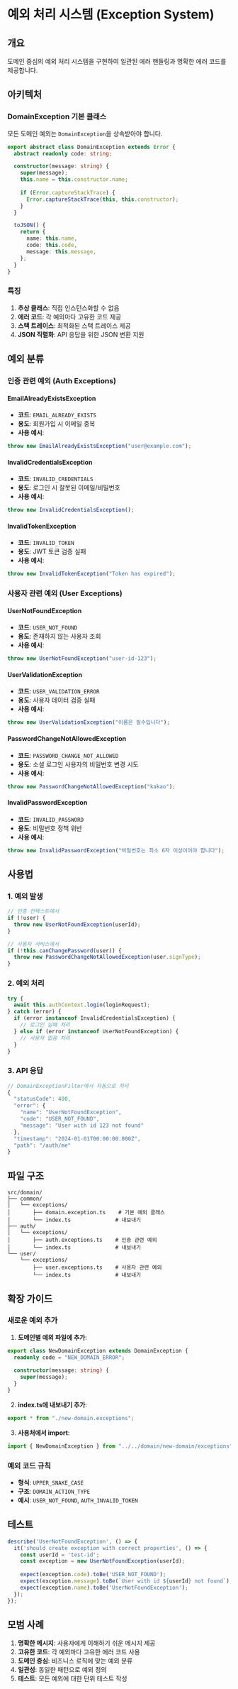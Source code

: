 # 예외 처리 시스템 (Exception System)

## 개요

도메인 중심의 예외 처리 시스템을 구현하여 일관된 에러 핸들링과 명확한 에러 코드를 제공합니다.

## 아키텍처

### DomainException 기본 클래스

모든 도메인 예외는 `DomainException`을 상속받아야 합니다.

```typescript
export abstract class DomainException extends Error {
  abstract readonly code: string;

  constructor(message: string) {
    super(message);
    this.name = this.constructor.name;
    
    if (Error.captureStackTrace) {
      Error.captureStackTrace(this, this.constructor);
    }
  }

  toJSON() {
    return {
      name: this.name,
      code: this.code,
      message: this.message,
    };
  }
}
```

### 특징

1. **추상 클래스**: 직접 인스턴스화할 수 없음
2. **에러 코드**: 각 예외마다 고유한 코드 제공
3. **스택 트레이스**: 최적화된 스택 트레이스 제공
4. **JSON 직렬화**: API 응답을 위한 JSON 변환 지원

## 예외 분류

### 인증 관련 예외 (Auth Exceptions)

#### EmailAlreadyExistsException
- **코드**: `EMAIL_ALREADY_EXISTS`
- **용도**: 회원가입 시 이메일 중복
- **사용 예시**:
```typescript
throw new EmailAlreadyExistsException("user@example.com");
```

#### InvalidCredentialsException
- **코드**: `INVALID_CREDENTIALS`
- **용도**: 로그인 시 잘못된 이메일/비밀번호
- **사용 예시**:
```typescript
throw new InvalidCredentialsException();
```

#### InvalidTokenException
- **코드**: `INVALID_TOKEN`
- **용도**: JWT 토큰 검증 실패
- **사용 예시**:
```typescript
throw new InvalidTokenException("Token has expired");
```

### 사용자 관련 예외 (User Exceptions)

#### UserNotFoundException
- **코드**: `USER_NOT_FOUND`
- **용도**: 존재하지 않는 사용자 조회
- **사용 예시**:
```typescript
throw new UserNotFoundException("user-id-123");
```

#### UserValidationException
- **코드**: `USER_VALIDATION_ERROR`
- **용도**: 사용자 데이터 검증 실패
- **사용 예시**:
```typescript
throw new UserValidationException("이름은 필수입니다");
```

#### PasswordChangeNotAllowedException
- **코드**: `PASSWORD_CHANGE_NOT_ALLOWED`
- **용도**: 소셜 로그인 사용자의 비밀번호 변경 시도
- **사용 예시**:
```typescript
throw new PasswordChangeNotAllowedException("kakao");
```

#### InvalidPasswordException
- **코드**: `INVALID_PASSWORD`
- **용도**: 비밀번호 정책 위반
- **사용 예시**:
```typescript
throw new InvalidPasswordException("비밀번호는 최소 6자 이상이어야 합니다");
```

## 사용법

### 1. 예외 발생
```typescript
// 인증 컨텍스트에서
if (!user) {
  throw new UserNotFoundException(userId);
}

// 사용자 서비스에서
if (!this.canChangePassword(user)) {
  throw new PasswordChangeNotAllowedException(user.signType);
}
```

### 2. 예외 처리
```typescript
try {
  await this.authContext.login(loginRequest);
} catch (error) {
  if (error instanceof InvalidCredentialsException) {
    // 로그인 실패 처리
  } else if (error instanceof UserNotFoundException) {
    // 사용자 없음 처리
  }
}
```

### 3. API 응답
```typescript
// DomainExceptionFilter에서 자동으로 처리
{
  "statusCode": 400,
  "error": {
    "name": "UserNotFoundException",
    "code": "USER_NOT_FOUND",
    "message": "User with id 123 not found"
  },
  "timestamp": "2024-01-01T00:00:00.000Z",
  "path": "/auth/me"
}
```

## 파일 구조

```
src/domain/
├── common/
│   └── exceptions/
│       ├── domain.exception.ts    # 기본 예외 클래스
│       └── index.ts              # 내보내기
├── auth/
│   └── exceptions/
│       ├── auth.exceptions.ts    # 인증 관련 예외
│       └── index.ts              # 내보내기
└── user/
    └── exceptions/
        ├── user.exceptions.ts    # 사용자 관련 예외
        └── index.ts              # 내보내기
```

## 확장 가이드

### 새로운 예외 추가

1. **도메인별 예외 파일에 추가**:
```typescript
export class NewDomainException extends DomainException {
  readonly code = "NEW_DOMAIN_ERROR";
  
  constructor(message: string) {
    super(message);
  }
}
```

2. **index.ts에 내보내기 추가**:
```typescript
export * from "./new-domain.exceptions";
```

3. **사용처에서 import**:
```typescript
import { NewDomainException } from "../../domain/new-domain/exceptions";
```

### 예외 코드 규칙

- **형식**: `UPPER_SNAKE_CASE`
- **구조**: `DOMAIN_ACTION_TYPE`
- **예시**: `USER_NOT_FOUND`, `AUTH_INVALID_TOKEN`

## 테스트

```typescript
describe('UserNotFoundException', () => {
  it('should create exception with correct properties', () => {
    const userId = 'test-id';
    const exception = new UserNotFoundException(userId);
    
    expect(exception.code).toBe('USER_NOT_FOUND');
    expect(exception.message).toBe(`User with id ${userId} not found`);
    expect(exception.name).toBe('UserNotFoundException');
  });
});
```

## 모범 사례

1. **명확한 메시지**: 사용자에게 이해하기 쉬운 메시지 제공
2. **고유한 코드**: 각 예외마다 고유한 에러 코드 사용
3. **도메인 중심**: 비즈니스 로직에 맞는 예외 분류
4. **일관성**: 동일한 패턴으로 예외 정의
5. **테스트**: 모든 예외에 대한 단위 테스트 작성
